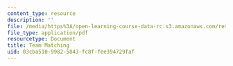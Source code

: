 ```yaml
---
content_type: resource
description: ''
file: /media/https%3A/open-learning-course-data-rc.s3.amazonaws.com/res-2-006-girls-who-build-cameras-summer-2016/03cba51099825843fc8ffee394729faf_MITRES_2_006SUM16_Matching.pdf
file_type: application/pdf
resourcetype: Document
title: Team Matching
uid: 03cba510-9982-5843-fc8f-fee394729faf
---
```

